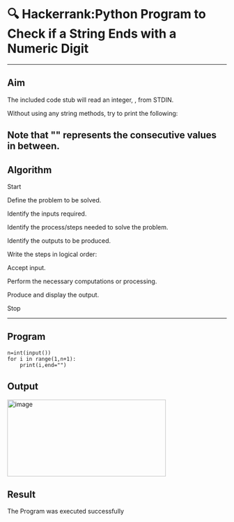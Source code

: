 # 🔍 Hackerrank:Python Program to Check if a String Ends with a Numeric Digit


---

##  Aim

The included code stub will read an integer, , from STDIN.

Without using any string methods, try to print the following:


Note that "" represents the consecutive values in between.
---

##  Algorithm

Start

Define the problem to be solved.

Identify the inputs required.

Identify the process/steps needed to solve the problem.

Identify the outputs to be produced.

Write the steps in logical order:

Accept input.

Perform the necessary computations or processing.

Produce and display the output.

Stop

---

##   Program
```
n=int(input())
for i in range(1,n+1):
    print(i,end="")
```

## Output
<img width="364" height="176" alt="image" src="https://github.com/user-attachments/assets/f4176fb0-b9b4-4c38-a401-abc3af580383" />

## Result
The Program was executed successfully
